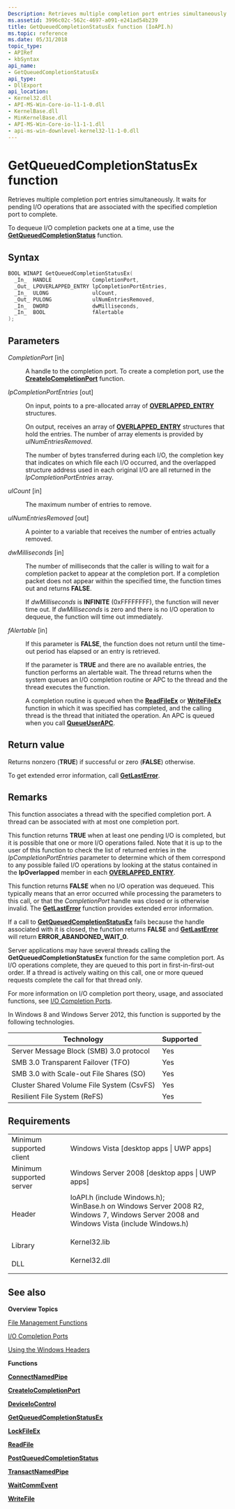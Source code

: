 ```yaml
---
Description: Retrieves multiple completion port entries simultaneously.
ms.assetid: 3996c02c-562c-4697-a091-e241ad54b239
title: GetQueuedCompletionStatusEx function (IoAPI.h)
ms.topic: reference
ms.date: 05/31/2018
topic_type: 
- APIRef
- kbSyntax
api_name: 
- GetQueuedCompletionStatusEx
api_type: 
- DllExport
api_location: 
- Kernel32.dll
- API-MS-Win-Core-io-l1-1-0.dll
- KernelBase.dll
- MinKernelBase.dll
- API-MS-Win-Core-io-l1-1-1.dll
- api-ms-win-downlevel-kernel32-l1-1-0.dll
---
```


# GetQueuedCompletionStatusEx function

Retrieves multiple completion port entries simultaneously. It waits for pending I/O operations that are associated with the specified completion port to complete.

To dequeue I/O completion packets one at a time, use the [**GetQueuedCompletionStatus**](/windows/win32/api/ioapiset/nf-ioapiset-getqueuedcompletionstatus) function.

## Syntax


```C++
BOOL WINAPI GetQueuedCompletionStatusEx(
  _In_  HANDLE             CompletionPort,
  _Out_ LPOVERLAPPED_ENTRY lpCompletionPortEntries,
  _In_  ULONG              ulCount,
  _Out_ PULONG             ulNumEntriesRemoved,
  _In_  DWORD              dwMilliseconds,
  _In_  BOOL               fAlertable
);
```



## Parameters

<dl> <dt>

*CompletionPort* \[in\]
</dt> <dd>

A handle to the completion port. To create a completion port, use the [**CreateIoCompletionPort**](createiocompletionport.md) function.

</dd> <dt>

*lpCompletionPortEntries* \[out\]
</dt> <dd>

On input, points to a pre-allocated array of [**OVERLAPPED\_ENTRY**](/windows/desktop/api/MinWinBase/ns-minwinbase-overlapped_entry) structures.

On output, receives an array of [**OVERLAPPED\_ENTRY**](/windows/desktop/api/MinWinBase/ns-minwinbase-overlapped_entry) structures that hold the entries. The number of array elements is provided by *ulNumEntriesRemoved*.

The number of bytes transferred during each I/O, the completion key that indicates on which file each I/O occurred, and the overlapped structure address used in each original I/O are all returned in the *lpCompletionPortEntries* array.

</dd> <dt>

*ulCount* \[in\]
</dt> <dd>

The maximum number of entries to remove.

</dd> <dt>

*ulNumEntriesRemoved* \[out\]
</dt> <dd>

A pointer to a variable that receives the number of entries actually removed.

</dd> <dt>

*dwMilliseconds* \[in\]
</dt> <dd>

The number of milliseconds that the caller is willing to wait for a completion packet to appear at the completion port. If a completion packet does not appear within the specified time, the function times out and returns **FALSE**.

If *dwMilliseconds* is **INFINITE** (0xFFFFFFFF), the function will never time out. If *dwMilliseconds* is zero and there is no I/O operation to dequeue, the function will time out immediately.

</dd> <dt>

*fAlertable* \[in\]
</dt> <dd>

If this parameter is **FALSE**, the function does not return until the time-out period has elapsed or an entry is retrieved.

If the parameter is **TRUE** and there are no available entries, the function performs an alertable wait. The thread returns when the system queues an I/O completion routine or APC to the thread and the thread executes the function.

A completion routine is queued when the [**ReadFileEx**](/windows/desktop/api/FileAPI/nf-fileapi-readfileex) or [**WriteFileEx**](/windows/desktop/api/FileAPI/nf-fileapi-writefileex) function in which it was specified has completed, and the calling thread is the thread that initiated the operation. An APC is queued when you call [**QueueUserAPC**](/windows/desktop/api/processthreadsapi/nf-processthreadsapi-queueuserapc).

</dd> </dl>

## Return value

Returns nonzero (**TRUE**) if successful or zero (**FALSE**) otherwise.

To get extended error information, call [**GetLastError**](/windows/desktop/api/errhandlingapi/nf-errhandlingapi-getlasterror).

## Remarks

This function associates a thread with the specified completion port. A thread can be associated with at most one completion port.

This function returns **TRUE** when at least one pending I/O is completed, but it is possible that one or more I/O operations failed. Note that it is up to the user of this function to check the list of returned entries in the *lpCompletionPortEntries* parameter to determine which of them correspond to any possible failed I/O operations by looking at the status contained in the **lpOverlapped** member in each [**OVERLAPPED\_ENTRY**](/windows/desktop/api/MinWinBase/ns-minwinbase-overlapped_entry).

This function returns **FALSE** when no I/O operation was dequeued. This typically means that an error occurred while processing the parameters to this call, or that the *CompletionPort* handle was closed or is otherwise invalid. The [**GetLastError**](/windows/desktop/api/errhandlingapi/nf-errhandlingapi-getlasterror) function provides extended error information.

If a call to [**GetQueuedCompletionStatusEx**](/windows/win32/api/ioapiset/nf-ioapiset-getqueuedcompletionstatus) fails because the handle associated with it is closed, the function returns **FALSE** and [**GetLastError**](/windows/desktop/api/errhandlingapi/nf-errhandlingapi-getlasterror) will return **ERROR\_ABANDONED\_WAIT\_0**.

Server applications may have several threads calling the **GetQueuedCompletionStatusEx** function for the same completion port. As I/O operations complete, they are queued to this port in first-in-first-out order. If a thread is actively waiting on this call, one or more queued requests complete the call for that thread only.

For more information on I/O completion port theory, usage, and associated functions, see [I/O Completion Ports](i-o-completion-ports.md).

In Windows 8 and Windows Server 2012, this function is supported by the following technologies.



| Technology                                           | Supported      |
|------------------------------------------------------|----------------|
| Server Message Block (SMB) 3.0 protocol<br/>   | Yes<br/> |
| SMB 3.0 Transparent Failover (TFO)<br/>        | Yes<br/> |
| SMB 3.0 with Scale-out File Shares (SO)<br/>   | Yes<br/> |
| Cluster Shared Volume File System (CsvFS)<br/> | Yes<br/> |
| Resilient File System (ReFS)<br/>              | Yes<br/> |



 

## Requirements



|                                     |                                                                                                                                                                                                                                                                         |
|-------------------------------------|-------------------------------------------------------------------------------------------------------------------------------------------------------------------------------------------------------------------------------------------------------------------------|
| Minimum supported client<br/> | Windows Vista \[desktop apps \| UWP apps\]<br/>                                                                                                                                                                                                                   |
| Minimum supported server<br/> | Windows Server 2008 \[desktop apps \| UWP apps\]<br/>                                                                                                                                                                                                             |
| Header<br/>                   | <dl> <dt>IoAPI.h (include Windows.h); </dt> <dt>WinBase.h on Windows Server 2008 R2, Windows 7, Windows Server 2008 and Windows Vista (include Windows.h)</dt> </dl> |
| Library<br/>                  | <dl> <dt>Kernel32.lib</dt> </dl>                                                                                                                                                                                 |
| DLL<br/>                      | <dl> <dt>Kernel32.dll</dt> </dl>                                                                                                                                                                                 |



## See also

<dl> <dt>

**Overview Topics**
</dt> <dt>

[File Management Functions](file-management-functions.md)
</dt> <dt>

[I/O Completion Ports](i-o-completion-ports.md)
</dt> <dt>

[Using the Windows Headers](/windows/desktop/WinProg/using-the-windows-headers)
</dt> <dt>

**Functions**
</dt> <dt>

[**ConnectNamedPipe**](/windows/desktop/api/namedpipeapi/nf-namedpipeapi-connectnamedpipe)
</dt> <dt>

[**CreateIoCompletionPort**](createiocompletionport.md)
</dt> <dt>

[**DeviceIoControl**](/windows/desktop/api/ioapiset/nf-ioapiset-deviceiocontrol)
</dt> <dt>

[**GetQueuedCompletionStatusEx**](getqueuedcompletionstatusex-func.md)
</dt> <dt>

[**LockFileEx**](/windows/desktop/api/FileAPI/nf-fileapi-lockfileex)
</dt> <dt>

[**ReadFile**](/windows/desktop/api/FileAPI/nf-fileapi-readfile)
</dt> <dt>

[**PostQueuedCompletionStatus**](postqueuedcompletionstatus.md)
</dt> <dt>

[**TransactNamedPipe**](/windows/desktop/api/namedpipeapi/nf-namedpipeapi-transactnamedpipe)
</dt> <dt>

[**WaitCommEvent**](/windows/desktop/api/winbase/nf-winbase-waitcommevent)
</dt> <dt>

[**WriteFile**](/windows/desktop/api/FileAPI/nf-fileapi-writefile)
</dt> </dl>

 


